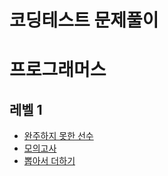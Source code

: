 # 코딩테스트 문제풀이

# 프로그래머스

## 레벨 1

- [완주하지 못한 선수](https://github.com/amuse1991/coding_test/blob/master/src/hash/uncompleted_player/uncomplted_player.md)
- [모의고사](https://github.com/amuse1991/coding_test/blob/master/src/exhaustive_search/mockExam/mockExam.md)
- [뽑아서 더하기](https://github.com/amuse1991/coding_test/blob/master/src/exhaustive_search/pickAndAdd/pickAndAdd.md)
